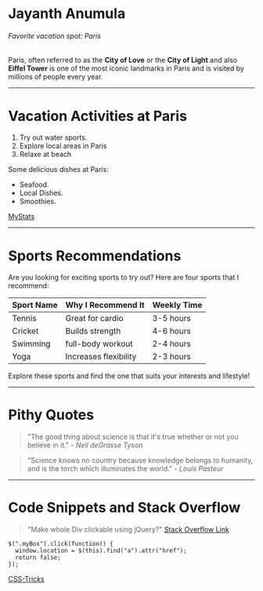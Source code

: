 # Jayanth Anumula
###### Favorite vacation spot: Paris
Paris, often referred to as the **City of Love** or the **City of Light** and also **Eiffel Tower** is one of the most iconic landmarks in Paris and is visited by millions of people every year.

---

# Vacation Activities at Paris

1. Try out water sports.
2. Explore local areas in Paris
3. Relaxe at beach

 Some delicious dishes at Paris:

- Seafood.
- Local Dishes.
- Smoothies.

[MyStats](C:\Users\s565586\Documents\GitHub\my2-Anumula\MyStats.md)


---

# Sports Recommendations

Are you looking for exciting sports to try out? Here are four sports that I recommend:

| Sport Name     | Why I Recommend It                     | Weekly Time |
| ---------------| ------------------------------------- | -----------------------|
| Tennis         | Great for cardio  | 3-5 hours              |
| Cricket        | Builds strength  | 4-6 hours          |
| Swimming       | full-body workout          | 2-4 hours              |
| Yoga           | Increases flexibility | 2-3 hours             |


Explore these sports and find the one that suits your interests and lifestyle!

---
# Pithy Quotes

> "The good thing about science is that it's true whether or not you believe in it." - *Neil deGrasse Tyson*

> "Science knows no country because knowledge belongs to humanity, and is the torch which illuminates the world." - *Louis Pasteur*



---

# Code Snippets and Stack Overflow

> "Make whole Div clickable using jQuery?"
[Stack Overflow Link](https://stackoverflow.com/users/2821799/user2821799) 


```jQuery
$(".myBox").click(function() {
  window.location = $(this).find("a").attr("href"); 
  return false;
});
```
[CSS-Tricks](https://css-tricks.com/snippets/jquery/make-entire-div-clickable/)








